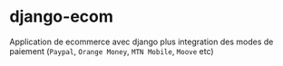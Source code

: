 # django-ecom
Application de ecommerce avec django plus integration des modes de paiement (`Paypal`, `Orange Money`, `MTN Mobile`, `Moove` etc) 
